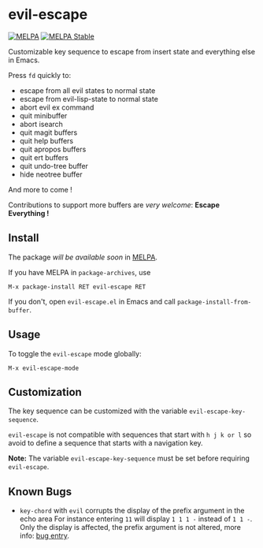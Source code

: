 # evil-escape
[![MELPA](http://melpa.org/packages/evil-escape-badge.svg)](http://melpa.org/#/evil-escape)
[![MELPA Stable](http://stable.melpa.org/packages/evil-escape-badge.svg)](http://stable.melpa.org/#/evil-escape)

Customizable key sequence to escape from insert state and everything else in
Emacs.

Press `fd` quickly to:

- escape from all evil states to normal state
- escape from evil-lisp-state to normal state
- abort evil ex command
- quit minibuffer
- abort isearch
- quit magit buffers
- quit help buffers
- quit apropos buffers
- quit ert buffers
- quit undo-tree buffer
- hide neotree buffer

And more to come !

Contributions to support more buffers are _very welcome_:
**Escape Everything !**

## Install

The package _will be available soon_ in [MELPA][].

If you have MELPA in `package-archives`, use

    M-x package-install RET evil-escape RET

If you don't, open `evil-escape.el` in Emacs and call
`package-install-from-buffer`.

## Usage

To toggle the `evil-escape` mode globally:

    M-x evil-escape-mode

## Customization

The key sequence can be customized with the variable `evil-escape-key-sequence`.

`evil-escape` is not compatible with sequences that start with `h j k or l` so
avoid to define a sequence that starts with a navigation key.

**Note:** The variable `evil-escape-key-sequence` must be set before requiring
`evil-escape`.

## Known Bugs

- `key-chord` with `evil` corrupts the display of the prefix argument in the
echo area For instance entering `11` will display `1 1 1 -` instead of `1 1 -`.
Only the display is affected, the prefix argument is not altered, more info:
[bug entry][].

[MELPA]: http://melpa.org/
[bug entry]: https://bitbucket.org/lyro/evil/issue/365/key-chord-confuse-evils-minibuffer-echo
